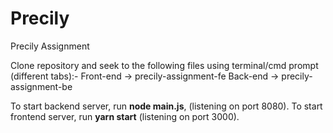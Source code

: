 # Precily

Precily Assignment

Clone repository and seek to the following files using terminal/cmd prompt (different tabs):-
Front-end -> precily-assignment-fe
Back-end -> precily-assignment-be

To start backend server, run **node main.js**, (listening on port 8080).
To start frontend server, run **yarn start** (listening on port 3000).
